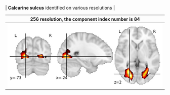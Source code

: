 


| **Calcarine sulcus** identified on various resolutions |

| 256 resolution, the component index number is 84|  
|:---:|  
| ![Component 256](../256/final/84.jpg "From component 256: Calcarine sulcus") |